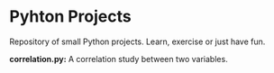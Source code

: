 # Pyhton Projects

Repository of small Python projects. Learn, exercise or just have fun.


**correlation.py:** A correlation study between two variables.